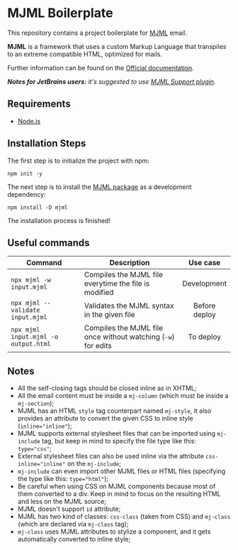 # MJML Boilerplate

This repository contains a project boilerplate for [MJML](https://mjml.io) email.

**MJML** is a framework that uses a custom Markup Language that transpiles to an extreme compatible HTML, 
optimized for mails.

Further information can be found on the [Official documentation](https://documentation.mjml.io).

_**Notes for JetBrains users:** it's suggested to use [MJML Support plugin](https://plugins.jetbrains.com/plugin/16418-mjml-support)._

## Requirements

- [Node.js](https://nodejs.org)

## Installation Steps

The first step is to initialize the project with npm:

```shell
npm init -y
```

The next step is to install the [MJML package](https://www.npmjs.com/package/mjml) 
as a development dependency:

```shell
npm install -D mjml
```

The installation process is finished!

## Useful commands

| Command                              | Description                                                   |   Use case    |
|--------------------------------------|---------------------------------------------------------------|:-------------:|
| `npx mjml -w input.mjml`             | Compiles the MJML file everytime the file is modified         |  Development  |
| `npx mjml --validate input.mjml`     | Validates the MJML syntax in the given file                   | Before deploy |
| `npx mjml input.mjml -o output.html` | Compiles the MJML file once without watching (`-w`) for edits |   To deploy   |

## Notes

- All the self-closing tags should be closed inline as in XHTML;
- All the email content must be inside a `mj-column` (which must be inside a `mj-section`);
- MJML has an HTML `style` tag counterpart named `mj-style`, it also provides an attribute to convert the given CSS to inline style (`inline="inline"`);
- MJML supports external stylesheet files that can be imported using `mj-include` tag, but keep in mind to specify the file type like this: `type="css"`;
- External stylesheet files can also be used inline via the attribute `css-inline="inline"` on the `mj-include`;
- `mj-include` can even import other MJML files or HTML files (specifying the type like this: `type="html"`);
- Be careful when using CSS on MJML components because most of them converted to a div. Keep in mind to focus on the resulting HTML and less on the MJML source;
- MJML doesn't support `id` attribute;
- MJML has two kind of classes: `css-class` (taken from CSS) and `mj-class` (which are declared via `mj-class` tag);
- `mj-class` uses MJML attributes to stylize a component, and it gets automatically converted to inline style;